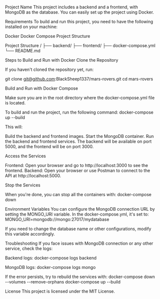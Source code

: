 Project Name
This project includes a backend and a frontend, with MongoDB as the database. You can easily set up the project using Docker.

Requirements
To build and run this project, you need to have the following installed on your machine:

Docker
Docker Compose
Project Structure

Project Structure
/
├── backend/
├── frontend/
├── docker-compose.yml
└── README.md

Steps to Build and Run with Docker
Clone the Repository

If you haven't cloned the repository yet, run:

git clone git@github.com:BlackSheep1337/mars-rovers.git
cd mars-rovers

Build and Run with Docker Compose

Make sure you are in the root directory where the docker-compose.yml file is located.

To build and run the project, run the following command:
docker-compose up --build

This will:

Build the backend and frontend images.
Start the MongoDB container.
Run the backend and frontend services.
The backend will be available on port 5000, and the frontend will be on port 3000.

Access the Services

Frontend: Open your browser and go to http://localhost:3000 to see the frontend.
Backend: Open your browser or use Postman to connect to the API at http://localhost:5000.

Stop the Services

When you're done, you can stop all the containers with:
docker-compose down

Environment Variables
You can configure the MongoDB connection URL by setting the MONGO_URI variable. In the docker-compose.yml, it's set to:
MONGO_URI=mongodb://mongo:27017/mydatabase

If you need to change the database name or other configurations, modify this variable accordingly.

Troubleshooting
If you face issues with MongoDB connection or any other service, check the logs:

Backend logs:
docker-compose logs backend

MongoDB logs:
docker-compose logs mongo

If the error persists, try to rebuild the services with:
docker-compose down --volumes --remove-orphans
docker-compose up --build

License
This project is licensed under the MIT License.
